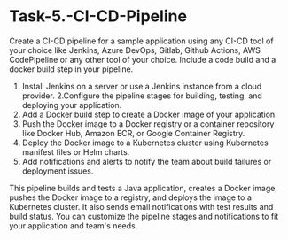 # Task-5.-CI-CD-Pipeline
Create a CI-CD pipeline for a sample application using any CI-CD tool of your choice like Jenkins, Azure DevOps, Gitlab, Github Actions, AWS CodePipeline or any other tool of your choice. Include a code build and a docker build step in your pipeline.


1. Install Jenkins on a server or use a Jenkins instance from a cloud provider.
2.Configure the pipeline stages for building, testing, and deploying your application.
3. Add a Docker build step to create a Docker image of your application.
4. Push the Docker image to a Docker registry or a container repository like Docker Hub, Amazon ECR, or Google Container Registry.
5. Deploy the Docker image to a Kubernetes cluster using Kubernetes manifest files or Helm charts.
6. Add notifications and alerts to notify the team about build failures or deployment issues.


This pipeline builds and tests a Java application, creates a Docker image, pushes the Docker image to a registry, and deploys the image to a Kubernetes cluster. It also sends email notifications with test results and build status. You can customize the pipeline stages and notifications to fit your application and team's needs.
